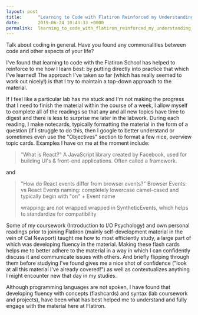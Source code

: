 ```yaml
---
layout: post
title:      "Learning to Code with Flatiron Reinforced my Understanding of How I Learn"
date:       2019-06-24 10:43:33 +0000
permalink:  learning_to_code_with_flatiron_reinforced_my_understanding_of_how_i_learn
---
```



Talk about coding in general. Have you found any commonalities between code and other aspects of your life?

I've found that learning to code with the Flatiron School has helped to reinforce to me how I learn best: by putting directly into practice that which I've learned! The approach I've taken so far (which has really seemed to work out nicely!) is that I try to maintain a top-down approach to the material.


If I feel like a particular lab has me stuck and I'm not making the progress that I need to finish the material within the course of a week, I allow myself to complete all of the readings so that any and all new topics have time to digest and there is less to surprise me later in the labwork. During each reading, I make notecards, typically formatting the material in the form of a question (if I struggle to do this, then I google to better understand or sometimes even use the "Objectives" section to format a few nice, overview topic cards. Examples I have on me at the moment include:

> "What is React?" 
> A JavaScript library created by Facebook, used for building UI's & front-end applications. Often called a framework.

and

> "How do React events differ from browser events?"
> Browser Events:            vs              React Events
> naming:
> completely lowercase                   camel-cased and typically begin with "on" + Event name
> 
> wrapping: 
> are not wrapped                              wrapped in SyntheticEvents, which helps to standardize for compatibility             

Some of my coursework (Introduction to I/O Psychology) and own personal readings prior to joining Flatiron (mainly self-development material in the vein of Cal Newport) taught me how to most efficiently study, a large part of which was developing fluency in the material. Making these flash cards helps me to better adhere to the material in a way in which I can confidently discuss it and communicate issues with others. And briefly flipping through them before studying I've found gives me a nice shot of confidence ("look at all this material I've already covered!") as well as contextualizes anything I might encounter new that day in my studies. 

Although programming languages are not spoken, I have found that developing fluency with concepts (flashcards) and syntax (lab coursework and projects), have been what has best helped me to understand and fully engage with the material here at Flatiron.

